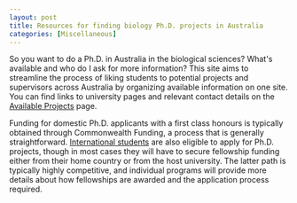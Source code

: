 ```yaml
---
layout: post
title: Resources for finding biology Ph.D. projects in Australia
categories: [Miscellaneous]
---
```


So you want to do a Ph.D. in Australia in the biological sciences? What's available and who do I ask for more information? This site aims to streamline the process of liking students to potential projects and supervisors across Australia by organizing available information on one site. You can find links to university pages and relevant contact details on the [Available Projects](/available-projects) page.

Funding for domestic Ph.D. applicants with a first class honours is typically obtained through Commonwealth Funding, a process that is generally straightforward. [International students](/international-students) are also eligible to apply for Ph.D. projects, though in most cases they will have to secure fellowship funding either from their home country or from the host university. The latter path is typically highly competitive, and individual programs will provide more details about how fellowships are awarded and the application process required.
